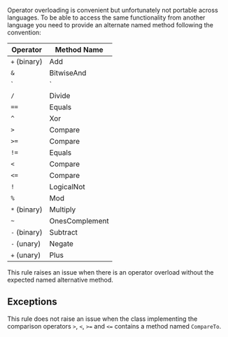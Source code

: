 Operator overloading is convenient but unfortunately not portable across languages. To be able to access the same functionality from another language you need to provide an alternate named method following the convention:

| Operator | Method Name |
| --- | --- |
| `+` (binary) | Add |
| `&` | BitwiseAnd |
| `|` | BitwiseOr |
| `/` | Divide |
| `==` | Equals |
| `^` | Xor |
| `>` | Compare |
| `>=` | Compare |
| `!=` | Equals |
| `<` | Compare |
| `<=` | Compare |
| `!` | LogicalNot |
| `%` | Mod |
| `*` (binary) | Multiply |
| `~` | OnesComplement |
| `-` (binary) | Subtract |
| `-` (unary) | Negate |
| `+` (unary) | Plus |

This rule raises an issue when there is an operator overload without the expected named alternative method.
 
## Exceptions
 
This rule does not raise an issue when the class implementing the comparison operators `>`, `<`, `>=` and `<=` contains a method named `CompareTo`.